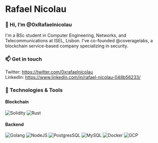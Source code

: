 # Rafael Nicolau

### 👋 Hi, I’m @0xRafaelnicolau

I'm a BSc student in Computer Engineering, Networks, and Telecommunications at ISEL, Lisbon. I've co-founded @coveragelabs, a blockchain service-based company specializing in security.

### 📫 Get in touch

Twitter: https://twitter.com/0xrafaelnicolau
<br/>
LinkedIn: https://www.linkedin.com/in/rafael-nicolau-048b56233/
<br/>

### 🧰 Technologies & Tools

#### Blockchain
![Solidity](https://img.shields.io/badge/solidity-badge?style=for-the-badge&logo=Solidity&logoColor=%23F8F8F8&labelColor=%23171717&color=%23F8F8F8)
![Rust](https://img.shields.io/badge/rust-badge?style=for-the-badge&logo=Rust&logoColor=%23F8F8F8&labelColor=%23171717&color=%23F8F8F8)

#### Backend
![Golang](https://img.shields.io/badge/golang-badge?style=for-the-badge&logo=Go&logoColor=%23F8F8F8&labelColor=%23171717&color=%23F8F8F8)
![NodeJS](https://img.shields.io/badge/nodejs-badge?style=for-the-badge&logo=Node.js&logoColor=f8f8f8&labelColor=171717&color=f8f8f8)
![PostgresSQL](https://img.shields.io/badge/postgresql-badge?style=for-the-badge&logo=postgresql&logoColor=f8f8f8&labelColor=171717&color=f8f8f8)
![MySQL](https://img.shields.io/badge/mysql-badge?style=for-the-badge&logo=mysql&logoColor=f8f8f8&labelColor=171717&color=f8f8f8)
![Docker](https://img.shields.io/badge/Docker-badge?style=for-the-badge&logo=Docker&logoColor=f8f8f8&labelColor=171717&color=f8f8f8)
![GCP](https://img.shields.io/badge/gcp-badge?style=for-the-badge&logo=Google%20Cloud&logoColor=f8f8f8&labelColor=171717&color=f8f8f8)

